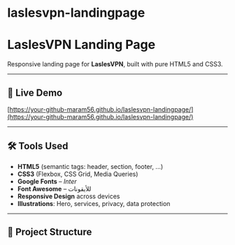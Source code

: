 # laslesvpn-landingpage
# LaslesVPN Landing Page

Responsive landing page for **LaslesVPN**, built with pure HTML5 and CSS3.

---

## 🚀 Live Demo

[https://your-github-maram56.github.io/laslesvpn-landingpage/](https://your-github-maram56.github.io/laslesvpn-landingpage/)  


---

## 🛠️ Tools Used

- **HTML5** (semantic tags: header, section, footer, ...)
- **CSS3** (Flexbox, CSS Grid, Media Queries)
- **Google Fonts** – *Inter*
- **Font Awesome** – للأيقونات
- **Responsive Design** across devices
- **Illustrations**: Hero, services, privacy, data protection

---

## 🧩 Project Structure

